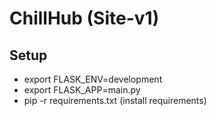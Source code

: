 # ChillHub (Site-v1)

## Setup
 - export FLASK_ENV=development
 - export FLASK_APP=main.py
 - pip -r requirements.txt (install requirements)
